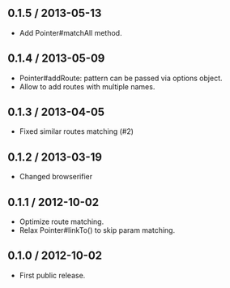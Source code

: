 0.1.5 / 2013-05-13
------------------

* Add Pointer#matchAll method.


0.1.4 / 2013-05-09
------------------

* Pointer#addRoute: pattern can be passed via options object.
* Allow to add routes with multiple names.


0.1.3 / 2013-04-05
------------------

* Fixed similar routes matching (#2)


0.1.2 / 2013-03-19
------------------

* Changed browserifier


0.1.1 / 2012-10-02
------------------

* Optimize route matching.
* Relax Pointer#linkTo() to skip param matching.


0.1.0 / 2012-10-02
------------------

* First public release.
